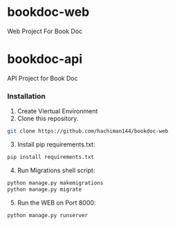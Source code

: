 # bookdoc-web
Web Project For Book Doc

# bookdoc-api
API Project for Book Doc

### Installation
1. Create Viertual Environment
2. Clone this repository.
 ```bash
 git clone https://github.com/hachiman144/bookdoc-web
 ```
3. Install pip requirements.txt:
 ```bash
 pip install requirements.txt
 ```
 4. Run Migrations shell script:
  ```bash
  python manage.py makemigrations
  python manage.py migrate
  ```
 5. Run the WEB on Port 8000:
  ```bash
  python manage.py runserver
  ```
